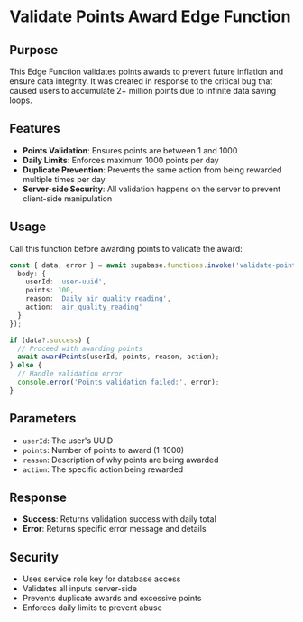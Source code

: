# Validate Points Award Edge Function

## Purpose
This Edge Function validates points awards to prevent future inflation and ensure data integrity. It was created in response to the critical bug that caused users to accumulate 2+ million points due to infinite data saving loops.

## Features
- **Points Validation**: Ensures points are between 1 and 1000
- **Daily Limits**: Enforces maximum 1000 points per day
- **Duplicate Prevention**: Prevents the same action from being rewarded multiple times per day
- **Server-side Security**: All validation happens on the server to prevent client-side manipulation

## Usage
Call this function before awarding points to validate the award:

```typescript
const { data, error } = await supabase.functions.invoke('validate-points-award', {
  body: {
    userId: 'user-uuid',
    points: 100,
    reason: 'Daily air quality reading',
    action: 'air_quality_reading'
  }
});

if (data?.success) {
  // Proceed with awarding points
  await awardPoints(userId, points, reason, action);
} else {
  // Handle validation error
  console.error('Points validation failed:', error);
}
```

## Parameters
- `userId`: The user's UUID
- `points`: Number of points to award (1-1000)
- `reason`: Description of why points are being awarded
- `action`: The specific action being rewarded

## Response
- **Success**: Returns validation success with daily total
- **Error**: Returns specific error message and details

## Security
- Uses service role key for database access
- Validates all inputs server-side
- Prevents duplicate awards and excessive points
- Enforces daily limits to prevent abuse
